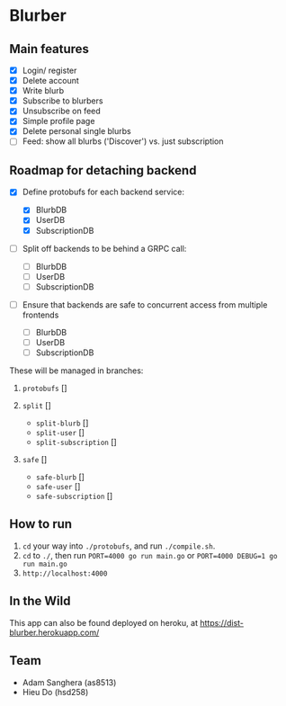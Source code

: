 # Blurber 

## Main features

- [x] Login/ register
- [X] Delete account
- [X] Write blurb
- [X] Subscribe to blurbers
- [x] Unsubscribe on feed
- [x] Simple profile page
- [x] Delete personal single blurbs
- [ ] Feed: show all blurbs ('Discover') vs. just subscription

## Roadmap for detaching backend

- [X] Define protobufs for each backend service:

  - [X] BlurbDB
  - [X] UserDB
  - [X] SubscriptionDB

- [ ] Split off backends to be behind a GRPC call:

  - [ ] BlurbDB
  - [ ] UserDB
  - [ ] SubscriptionDB

- [ ] Ensure that backends are safe to concurrent access from multiple frontends

  - [ ] BlurbDB
  - [ ] UserDB
  - [ ] SubscriptionDB

These will be managed in branches:

1. `protobufs` []

2. `split` []

    - `split-blurb` []
    - `split-user` []
    - `split-subscription` []

3. `safe` []

    - `safe-blurb` []
    - `safe-user` []
    - `safe-subscription` []

## How to run

1. `cd` your way into `./protobufs`, and run `./compile.sh`.
1. `cd` to `./`, then run `PORT=4000 go run main.go` or `PORT=4000 DEBUG=1 go run main.go`
1. `http://localhost:4000`

## In the Wild

This app can also be found deployed on heroku, at https://dist-blurber.herokuapp.com/

## Team

- Adam Sanghera (as8513)
- Hieu Do (hsd258)
